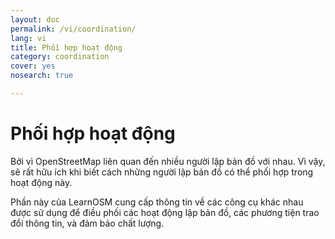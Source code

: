 ```yaml
---
layout: doc
permalink: /vi/coordination/
lang: vi
title: Phối hợp hoạt động
category: coordination
cover: yes
nosearch: true

---
```


Phối hợp hoạt động
============


Bởi vì OpenStreetMap liên quan đến nhiều người lập bản đồ với nhau. Vì vậy, sẽ rất hữu ích khi biết cách những người lập bản đồ có thể phối hợp trong hoạt động này.

Phần này của LearnOSM cung cấp thông tin về các công cụ khác nhau được sử dụng để điều phối các hoạt động lập bản đồ, các phương tiện trao đổi thông tin, và đảm bảo chất lượng.
